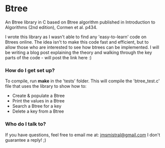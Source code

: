 # Btree #

An Btree library in C based on Btree algorithm published in Introduction to Algorithms (2nd edition), Cormen et al. p434.

I wrote this library as I wasn't able to find any 'easy-to-learn' code on Btrees online. The idea isn't to make this code fast and efficient, but to allow those who are interested to see how btrees can be implemented. I will be writing a blog post explaining the theory and walking through the key parts of the code - will post the link here :)

### How do I get set up? ###

To compile, run **make** in the 'tests' folder. This will compile the 'btree_test.c' file that uses the library to show how to:
* Create & populate a Btree
* Print the values in a Btree
* Search a Btree for a key
* Delete a key from a Btree

### Who do I talk to? ###

If you have questions, feel free to email me at: jmsmistral@gmail.com
I don't guarantee a reply! ;)